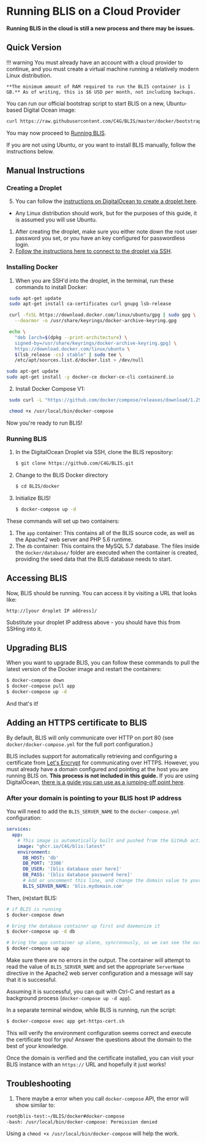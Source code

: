 # Running BLIS on a Cloud Provider

**Running BLIS in the cloud is still a new process and there may be issues.**

## Quick Version

!!! warning
    You must already have an account with a cloud provider to continue, and you must create a virtual machine running a relatively modern Linux distribution.

    **The minimum amount of RAM required to run the BLIS container is 1 GB.** As of writing, this is $6 USD per month, not including backups.

You can run our official bootstrap script to start BLIS on a new, Ubuntu-based Digital Ocean image:

```bash
curl https://raw.githubusercontent.com/C4G/BLIS/master/docker/bootstrap.sh | bash
```

You may now proceed to [Running BLIS](#running-blis).

If you are not using Ubuntu, or you want to install BLIS manually, follow the instructions below.

## Manual Instructions

### Creating a Droplet

5. You can follow the [instructions on DigitalOcean to create a droplet here](https://docs.digitalocean.com/products/droplets/how-to/create/).
  - Any Linux distribution should work, but for the purposes of this guide, it is assumed you will use Ubuntu.
1. After creating the droplet, make sure you either note down the root user password you set, or you have an key configured for passwordless login.
2. [Follow the instructions here to connect to the droplet via SSH](https://docs.digitalocean.com/products/droplets/how-to/connect-with-ssh/).

### Installing Docker

1. When you are SSH'd into the droplet, in the terminal, run these commands to install Docker:

  ```bash
   sudo apt-get update
   sudo apt-get install ca-certificates curl gnupg lsb-release

   curl -fsSL https://download.docker.com/linux/ubuntu/gpg | sudo gpg \
     --dearmor -o /usr/share/keyrings/docker-archive-keyring.gpg

   echo \
     "deb [arch=$(dpkg --print-architecture) \
     signed-by=/usr/share/keyrings/docker-archive-keyring.gpg] \
     https://download.docker.com/linux/ubuntu \
     $(lsb_release -cs) stable" | sudo tee \
     /etc/apt/sources.list.d/docker.list > /dev/null

  sudo apt-get update
  sudo apt-get install -y docker-ce docker-ce-cli containerd.io
  ```

2. Install Docker Compose V1:

  ```bash
   sudo curl -L "https://github.com/docker/compose/releases/download/1.29.2/docker-compose-$(uname -s)-$(uname -m)" -o /usr/local/bin/docker-compose

   chmod +x /usr/local/bin/docker-compose
  ```

Now you're ready to run BLIS!

### Running BLIS

1. In the DigitalOcean Droplet via SSH, clone the BLIS repository:

    ```bash
    $ git clone https://github.com/C4G/BLIS.git
    ```

1. Change to the BLIS Docker directory

    ```bash
    $ cd BLIS/docker
    ```

1. Initialize BLIS!

    ```bash
    $ docker-compose up -d
    ```

These commands will set up two containers:

1. The `app` container: This contains all of the BLIS source code, as well as the Apache2 web server and PHP 5.6 runtime.
1. The `db` container: This contains the MySQL 5.7 database. The files inside the `docker/database/` folder are executed when the container is created, providing the seed data that the BLIS database needs to start.

## Accessing BLIS

Now, BLIS should be running. You can access it by visiting a URL that looks like:

```plain
http://[your droplet IP address]/
```

Substitute your droplet IP address above - you should have this from SSHing into it.

## Upgrading BLIS

When you want to upgrade BLIS, you can follow these commands to pull the latest version of the Docker image and restart the containers:

```bash
$ docker-compose down
$ docker-compose pull app
$ docker-compose up -d
```

And that's it!

## Adding an HTTPS certificate to BLIS

By default, BLIS will only communicate over HTTP on port 80 (see `docker/docker-compose.yml`
for the full port configuration.)

BLIS includes support for automatically retrieving and configuring a certificate from
[Let's Encrypt](https://letsencrypt.org/) for communicating over HTTPS. However, you must
already have a domain configured and pointing at the host you are running BLIS on. **This process
is not included in this guide.** If you are using DigitalOcean, [there is a guide you can use as
a jumping-off point here](https://docs.digitalocean.com/products/networking/dns/quickstart/).

### After your domain is pointing to your BLIS host IP address

You will need to add the `BLIS_SERVER_NAME` to the `docker-compose.yml` configuration:

```yml
services:
  app:
    # This image is automatically built and pushed from the GitHub action in .github/workflows/ folder
    image: "ghcr.io/C4G/blis:latest"
    environment:
      DB_HOST: 'db'
      DB_PORT: '3306'
      DB_USER: '[blis database user here]'
      DB_PASS: '[blis database password here]'
      # Add or uncomment this line, and change the domain value to your own
      BLIS_SERVER_NAME: 'blis.mydomain.com'
```

Then, (re)start BLIS:

```bash
# if BLIS is running
$ docker-compose down

# bring the database container up first and daemonize it
$ docker-compose up -d db

# bring the app container up alone, syncronously, so we can see the output
$ docker-compose up app
```

Make sure there are no errors in the output. The container will attempt to read the value
of `BLIS_SERVER_NAME` and set the appropriate `ServerName` directive in the Apache2
web server configuration and a message will say that it is successful.

Assuming it is successful, you can quit with Ctrl-C and restart as a background process
(`docker-compose up -d app`).

In a separate terminal window, while BLIS is running, run the script:

```bash
$ docker-compose exec app get-https-cert.sh
```

This will verify the environment configuration seems correct and execute the certificate tool for you!
Answer the questions about the domain to the best of your knowledge.

Once the domain is verified and the certificate installed, you can visit your BLIS instance
with an `https://` URL and hopefully it just works!


## Troubleshooting

1. There maybe a error when you call `docker-compose` API, the error will show similar to:

  ```bash
  root@blis-test:~/BLIS/docker#docker-compose
  -bash: /usr/local/bin/docker-compose: Permission denied
  ```
Using a `chmod +x /usr/local/bin/docker-compose` will help the work.

